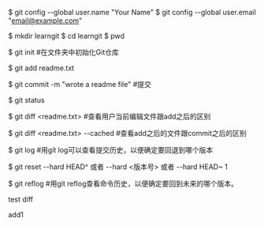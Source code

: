 $ git config --global user.name "Your Name"
$ git config --global user.email "email@example.com"

$ mkdir learngit
$ cd learngit
$ pwd

$ git init #在文件夹中初始化Git仓库

$ git add readme.txt

$ git commit -m "wrote a readme file" #提交

$ git status

$ git diff <readme.txt> #查看用户当前编辑文件跟add之后的区别

$ git diff <readme.txt> --cached #查看add之后的文件跟commit之后的区别

$ git log #用git log可以查看提交历史，以便确定要回退到哪个版本

$ git reset --hard HEAD^ 或者 --hard <版本号> 或者 --hard HEAD~ 1

$ git reflog #用git reflog查看命令历史，以便确定要回到未来的哪个版本。

test diff

add1